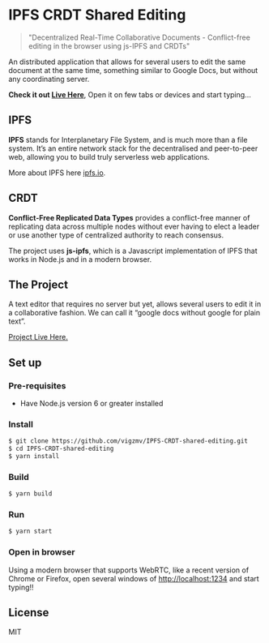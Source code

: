# IPFS CRDT Shared Editing

> "Decentralized Real-Time Collaborative Documents - Conflict-free editing in the browser using js-IPFS and CRDTs"

An distributed application that allows for several users to edit the same document at the same time, something similar to Google Docs, but without any coordinating server.

**Check it out [Live Here](https://vigneshm.com/IPFS-CRDT-shared-editing/)**, Open it on few tabs or devices and start typing...

## IPFS

**IPFS** stands for Interplanetary File System, and is much more than a file system. It’s an entire network stack for the decentralised and peer-to-peer web, allowing you to build truly serverless web applications.

More about IPFS here [ipfs.io](ipfs.io).

## CRDT

**Conflict-Free Replicated Data Types** provides a conflict-free manner of replicating data across multiple nodes without ever having to elect a leader or use another type of centralized authority to reach consensus.


The project uses **js-ipfs**, which is a Javascript implementation of IPFS that works in Node.js and in a modern browser.

## The Project

A text editor that requires no server but yet, allows several users to edit it in a collaborative fashion. We can call it “google docs without google for plain text”.

[Project Live Here.](https://vigneshm.com/IPFS-CRDT-shared-editing/)

## Set up

### Pre-requisites

- Have Node.js version 6 or greater installed

### Install

```sh
$ git clone https://github.com/vigzmv/IPFS-CRDT-shared-editing.git
$ cd IPFS-CRDT-shared-editing
$ yarn install
```

### Build

```sh
$ yarn build
```

### Run

```sh
$ yarn start
```

### Open in browser

Using a modern browser that supports WebRTC, like a recent version of Chrome or Firefox, open several windows of [http://localhost:1234](http://localhost:1234) and start typing!!


## License

MIT
